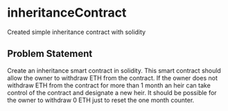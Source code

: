 # inheritanceContract
Created simple inheritance contract with solidity

## Problem Statement
Create an inheritance smart contract in solidity. This smart contract should allow the owner to withdraw ETH from the contract. If the owner does not withdraw ETH from the contract for more than 1 month an heir can take control of the contract and designate a new heir. It should be possible for the owner to withdraw 0 ETH just to reset the one month counter.


